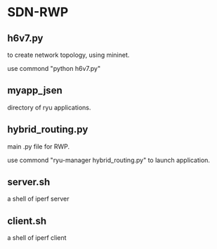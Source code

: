 # SDN-RWP

## h6v7.py 

to create network topology, using mininet.

use commond "python h6v7.py" 

## myapp_jsen 
 
directory of ryu applications.

## hybrid_routing.py  

main .py file for RWP. 

use commond "ryu-manager hybrid_routing.py"  to launch application.

## server.sh 

a shell of iperf server

## client.sh 
 
a shell of iperf client


 
